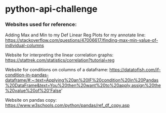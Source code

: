 # python-api-challenge

### Websites used for reference:
Adding Max and Min to my Def Linear Reg Plots for my annotate line: https://stackoverflow.com/questions/47006617/finding-max-min-value-of-individual-columns

Website for interpreting the linear correlation graphs: https://stattrek.com/statistics/correlation?tutorial=reg

Website for conditions on columns of a dataframe: https://datatofish.com/if-condition-in-pandas-dataframe/#:~:text=Applying%20an%20IF%20condition%20in%20Pandas%20DataFrame&text=You%20then%20want%20to%20apply,assign%20the%20value%20of%20'False'

Website on pandas copy: https://www.w3schools.com/python/pandas/ref_df_copy.asp
